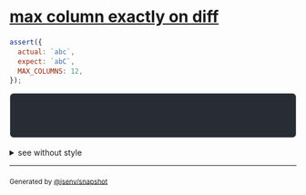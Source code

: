 # [max column exactly on diff](../../max_columns.test.js#L126)

```js
assert({
  actual: `abc`,
  expect: `abC`,
  MAX_COLUMNS: 12,
});
```

![img](throw.svg)

<details>
  <summary>see without style</summary>

```console
AssertionError: actual and expect are different

actual: …"c"
expect: …"C"
```

</details>

---

<sub>
  Generated by <a href="https://github.com/jsenv/core/tree/main/packages/independent/snapshot">@jsenv/snapshot</a>
</sub>